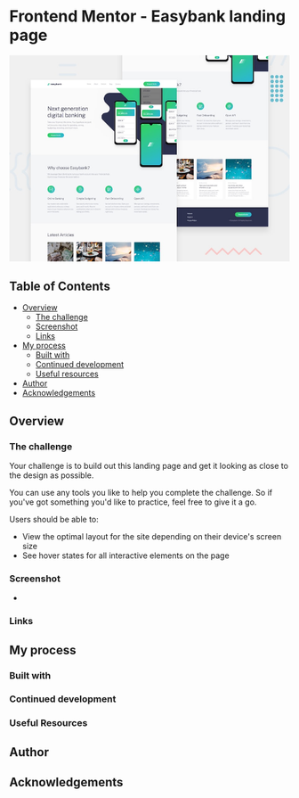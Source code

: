 # Frontend Mentor - Easybank landing page

![Design preview for the Easybank landing page coding challenge](./design/desktop-preview.jpg)

## Table of Contents

- [Overview](#overview)
  - [The challenge](#the-challenge)
  - [Screenshot](#screenshot)
  - [Links](#links)
- [My process](#my-process)
  - [Built with](#built-with)
  - [Continued development](#continued-development)
  - [Useful resources](#useful-resources)
- [Author](#author)
- [Acknowledgements](#acknowledgements)

## Overview

### The challenge

Your challenge is to build out this landing page and get it looking as close to the design as possible.

You can use any tools you like to help you complete the challenge. So if you've got something you'd like to practice, feel free to give it a go.

Users should be able to:

- View the optimal layout for the site depending on their device's screen size
- See hover states for all interactive elements on the page

### Screenshot

- [](https://github.com/maureento8888/Frontend-Mentor-Challenges/blob/e44653676f7bf3731288b8976b9cb47fffb904c6/easybank-landing-page/my-solution.png)

### Links

## My process

### Built with

### Continued development

### Useful Resources

## Author

## Acknowledgements
